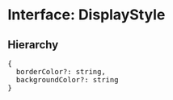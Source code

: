 # Interface: DisplayStyle

## Hierarchy

<Hierarchy
  :extend="{name: 'UINodeStyle', link: './ui-node-style'}"
/>

<pre>
{
  borderColor?: string,
  backgroundColor?: string
}
</pre>

<script setup>
import Ref from '../../../../../components/api/Ref.vue';
import Hierarchy from '../../../../../components/api/hierarchy.vue';
</script>
